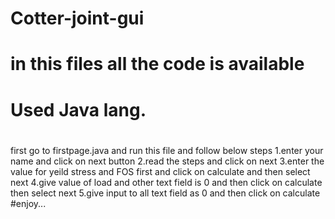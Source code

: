 # Cotter-joint-gui
# in this files all the code is available 
# Used Java lang.
#
first  go to firstpage.java and run this file and follow below steps
1.enter your name and click on next button 
2.read the steps and click on next
3.enter the value for yeild stress and FOS first and click on calculate and then select next 
4.give value of load and other text field is 0 and then click on calculate then select next 
5.give input to all text field as 0 and then click on calculate
#enjoy...
